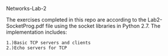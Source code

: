 Networks-Lab-2

The exercises completed in this repo are according to the Lab2-SocketProg.pdf file using the socket libraries in Python 2.7.
The implementation includes:

	1.)Basic TCP servers and clients
	2.)Echo servers for TCP